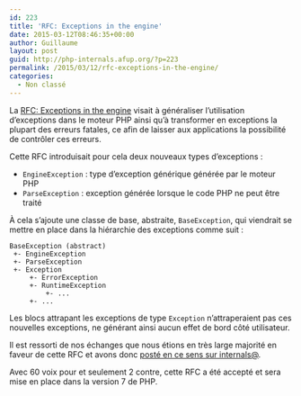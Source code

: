 ```yaml
---
id: 223
title: 'RFC: Exceptions in the engine'
date: 2015-03-12T08:46:35+00:00
author: Guillaume
layout: post
guid: http://php-internals.afup.org/?p=223
permalink: /2015/03/12/rfc-exceptions-in-the-engine/
categories:
  - Non classé
---
```

La [RFC: Exceptions in the engine](https://wiki.php.net/rfc/engine_exceptions_for_php7) visait à généraliser l&rsquo;utilisation d&rsquo;exceptions dans le moteur PHP ainsi qu&rsquo;à transformer en exceptions la plupart des erreurs fatales, ce afin de laisser aux applications la possibilité de contrôler ces erreurs.

Cette RFC introduisait pour cela deux nouveaux types d&rsquo;exceptions :

  * `EngineException` : type d&rsquo;exception générique générée par le moteur PHP
  * `ParseException` : exception générée lorsque le code PHP ne peut être traité

À cela s&rsquo;ajoute une classe de base, abstraite, `BaseException`, qui viendrait se mettre en place dans la hiérarchie des exceptions comme suit :

    BaseException (abstract)
     +- EngineException
     +- ParseException
     +- Exception
         +- ErrorException
         +- RuntimeException
             +- ...
         +- ...

Les blocs attrapant les exceptions de type `Exception` n&rsquo;attraperaient pas ces nouvelles exceptions, ne générant ainsi aucun effet de bord côté utilisateur.

Il est ressorti de nos échanges que nous étions en très large majorité en faveur de cette RFC et avons donc [posté en ce sens sur internals@](http://news.php.net/php.internals/84416).

Avec 60 voix pour et seulement 2 contre, cette RFC a été accepté et sera mise en place dans la version 7 de PHP.